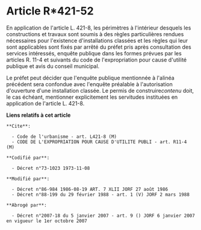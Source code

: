 # Article R*421-52

En application de l'article L. 421-8, les périmètres à l'intérieur desquels les constructions et travaux sont soumis à des
règles particulières rendues nécessaires pour l'existence d'installations classées et les règles qui leur sont applicables
sont fixés par arrêté du préfet pris après consultation des services intéressés, enquête publique dans les formes prévues par
les articles R. 11-4 et suivants du code de l'expropriation pour cause d'utilité publique et avis du conseil municipal.

Le préfet peut décider que l'enquête publique mentionnée à l'alinéa précédent sera confondue avec l'enquête préalable à
l'autorisation d'ouverture d'une installation classée. Le permis de construire*contenu* doit, le cas échéant, mentionner
explicitement les servitudes instituées en application de l'article L. 421-8.

**Liens relatifs à cet article**

	**Cite**:

	  - Code de l'urbanisme - art. L421-8 (M)
	  - CODE DE L'EXPROPRIATION POUR CAUSE D'UTILITE PUBLI - art. R11-4 (M)

	**Codifié par**:

	  - Décret n°73-1023 1973-11-08

	**Modifié par**:

	  - Décret n°86-984 1986-08-19 ART. 7 XLII JORF 27 août 1986
	  - Décret n°88-199 du 29 février 1988 - art. 1 (V) JORF 2 mars 1988

	**Abrogé par**:

	  - Décret n°2007-18 du 5 janvier 2007 - art. 9 () JORF 6 janvier 2007 en vigueur le 1er octobre 2007
